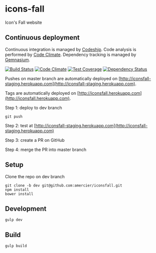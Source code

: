 icons-fall
==========

Icon's Fall website


Continuous deployment
---------------------

Continuous integration is managed by [Codeship](https://www.codeship.io/).
Code analysis is performed by [Code Climate](https://codeclimate.com/).
Dependency tracking is managed by [Gemnasium](https://gemnasium.com/).

[![Build Status](http://img.shields.io/codeship/35da2210-4540-0132-ec31-26eabbfbacd1.svg?style=flat-square)](https://codeship.io/projects/44957)
[![Code Climate](http://img.shields.io/codeclimate/github/amercier/iconsfall.svg?style=flat-square)](https://codeclimate.com/github/amercier/iconsfall/trends)
[![Test Coverage](http://img.shields.io/codeclimate/coverage/github/amercier/iconsfall.svg?style=flat-square)](https://codeclimate.com/github/amercier/iconsfall/code)
[![Dependency Status](http://img.shields.io/gemnasium/amercier/iconsfall.svg?style=flat-square)](https://gemnasium.com/amercier/iconsfall)

Pushes on master branch are automatically deployed on
[http://iconsfall-staging.herokuapp.com](http://iconsfall-staging.herokuapp.com).

Tags are automatically deployed on
[http://iconsfall.herokuapp.com](http://iconsfall.herokuapp.com).

Step 1: deploy to dev branch

    git push

Step 2: test at [http://iconsfall-staging.herokuapp.com](http://iconsfall-staging.herokuapp.com)

Step 3: create a PR on GitHub

Step 4: merge the PR into master branch 


Setup
-----

Clone the repo on dev branch

    git clone -b dev git@github.com:amercier/iconsfall.git
    npm install
    bower install


Development
-----------

    gulp dev


Build
-----

    gulp build
